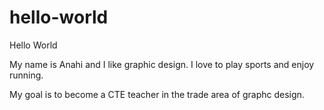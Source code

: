 # hello-world

Hello World

My name is Anahi and I like graphic design.<i class="em em-computer"></i>
I love to play sports and enjoy running.<i class="em em-raising_hand"></i>

My goal is to become a CTE teacher in the trade area of graphc design. 
